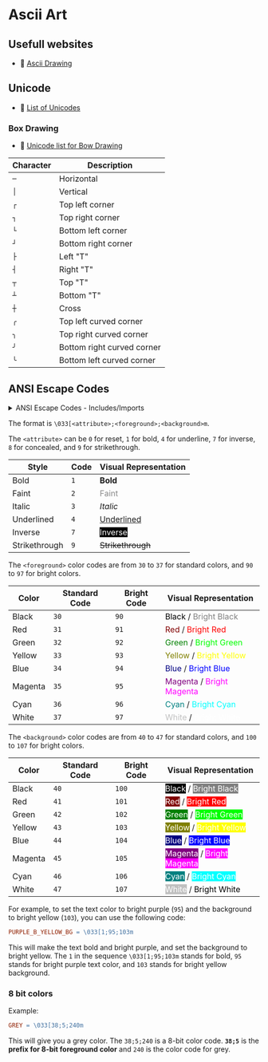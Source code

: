 # Ascii Art

## Usefull websites

- 🔗 [Ascii Drawing](https://asciiflow.com/#/)

## Unicode

- 🔗 [List of Unicodes](https://symbl.cc/en/unicode/table/)

### Box Drawing

- :toolbox: [Unicode list for Bow Drawing](https://symbl.cc/en/unicode/blocks/box-drawing/)

| Character | Description |
| --------- | ----------- |
| `─`       | Horizontal  |
| `│`       | Vertical    |
| `┌`       | Top left corner |
| `┐`       | Top right corner |
| `└`       | Bottom left corner |
| `┘`       | Bottom right corner |
| `├`       | Left "T" |
| `┤`       | Right "T" |
| `┬`       | Top "T" |
| `┴`       | Bottom "T" |
| `┼`       | Cross |
| `╭`       | Top left curved corner |
| `╮`       | Top right curved corner |
| `╯`       | Bottom right curved corner |
| `╰`       | Bottom left curved corner |

## ANSI Escape Codes

<details>
  <summary>ANSI Escape Codes - Includes/Imports</summary>

In C language: 
- [Download this header](https://raw.githubusercontent.com/Tablerase/42_Projects/main/Projects/Pipex/pipex/Includes/color.h)
- Include it in your project with `#include "color.h"`

```c
#include "path/to/color.h"
```


</details>

The format is `\033[<attribute>;<foreground>;<background>m`.

The `<attribute>` can be `0` for reset, `1` for bold, `4` for underline, `7` for inverse, `8` for concealed, and `9` for strikethrough.

| Style         | Code     | Visual Representation |
| ------------- | -------- | --------------------- |
| Bold          | `1`      | <span style="font-weight: bold;">Bold</span> |
| Faint         | `2`      | <span style="opacity: 0.5;">Faint</span> |
| Italic        | `3`      | <span style="font-style: italic;">Italic</span> |
| Underlined    | `4`      | <span style="text-decoration: underline;">Underlined</span> |
| Inverse       | `7`      | <span style="background-color: black; color: white;">Inverse</span> |
| Strikethrough | `9`      | <span style="text-decoration: line-through;">Strikethrough</span> |

The `<foreground>` color codes are from `30` to `37` for standard colors, and `90` to `97` for bright colors.

| Color         | Standard Code | Bright Code | Visual Representation |
| ------------- | ------------- | ----------- | --------------------- |
| Black         | `30`          | `90`        | <span style="color: #000000;">Black</span> / <span style="color: #808080;">Bright Black</span> |
| Red           | `31`          | `91`        | <span style="color: #800000;">Red</span> / <span style="color: #ff0000;">Bright Red</span> |
| Green         | `32`          | `92`        | <span style="color: #008000;">Green</span> / <span style="color: #00ff00;">Bright Green</span> |
| Yellow        | `33`          | `93`        | <span style="color: #808000;">Yellow</span> / <span style="color: #ffff00;">Bright Yellow</span> |
| Blue          | `34`          | `94`        | <span style="color: #000080;">Blue</span> / <span style="color: #0000ff;">Bright Blue</span> |
| Magenta       | `35`          | `95`        | <span style="color: #800080;">Magenta</span> / <span style="color: #ff00ff;">Bright Magenta</span> |
| Cyan          | `36`          | `96`        | <span style="color: #008080;">Cyan</span> / <span style="color: #00ffff;">Bright Cyan</span> |
| White         | `37`          | `97`        | <span style="color: #c0c0c0;">White</span> / <span style="color: #ffffff;">Bright White</span> |

The `<background>` color codes are from `40` to `47` for standard colors, and `100` to `107` for bright colors.

| Color         | Standard Code | Bright Code | Visual Representation |
| ------------- | ------------- | ----------- | --------------------- |
| Black         | `40`          | `100`       | <span style="background-color: #000000; color: #ffffff;">Black</span> / <span style="background-color: #808080; color: #ffffff;">Bright Black</span> |
| Red           | `41`          | `101`       | <span style="background-color: #800000; color: #ffffff;">Red</span> / <span style="background-color: #ff0000; color: #ffffff;">Bright Red</span> |
| Green         | `42`          | `102`       | <span style="background-color: #008000; color: #ffffff;">Green</span> / <span style="background-color: #00ff00; color: #ffffff;">Bright Green</span> |
| Yellow        | `43`          | `103`       | <span style="background-color: #808000; color: #ffffff;">Yellow</span> / <span style="background-color: #ffff00; color: #ffffff;">Bright Yellow</span> |
| Blue          | `44`          | `104`       | <span style="background-color: #000080; color: #ffffff;">Blue</span> / <span style="background-color: #0000ff; color: #ffffff;">Bright Blue</span> |
| Magenta       | `45`          | `105`       | <span style="background-color: #800080; color: #ffffff;">Magenta</span> / <span style="background-color: #ff00ff; color: #ffffff;">Bright Magenta</span> |
| Cyan          | `46`          | `106`       | <span style="background-color: #008080; color: #ffffff;">Cyan</span> / <span style="background-color: #00ffff; color: #ffffff;">Bright Cyan</span> |
| White         | `47`          | `107`       | <span style="background-color: #c0c0c0; color: #ffffff;">White</span> / <span style="background-color: #ffffff; color: #000000;">Bright White</span> |

For example, to set the text color to bright purple (`95`) and the background to bright yellow (`103`), you can use the following code:

```makefile
PURPLE_B_YELLOW_BG = \033[1;95;103m
```

This will make the text bold and bright purple, and set the background to bright yellow. The `1` in the sequence `\033[1;95;103m` stands for bold, `95` stands for bright purple text color, and `103` stands for bright yellow background.

### 8 bit colors

Example:

```makefile
GREY = \033[38;5;240m
```

This will give you a grey color. The `38;5;240` is a 8-bit color code. **`38;5`** is the **prefix for 8-bit foreground color** and `240` is the color code for grey.
